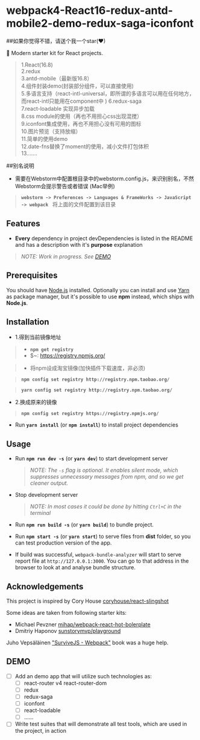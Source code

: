 # webpack4-React16-redux-antd-mobile2-demo-redux-saga-iconfont

##如果你觉得不错，请送个我一个star(❤)

:rocket: Modern starter kit for React projects.
>1.React(16.8)  
2.redux  
3.antd-mobile（最新版16.8）  
4.组件封装demo(封装部分组件，可以直接使用)  
5.多语言支持（react-intl-universal，即所谓的多语言可以用在任何地方，而react-intl只能用在component中 ) 
6.redux-saga  
7.react-loadable 实现异步加载  
8.css module的使用（再也不用担心css出现混搅）  
9.iconfont集成使用，再也不用担心没有可用的图标  
10.图片预览（支持放缩）  
11.简单的使用demo     
12.date-fns替换了moment的使用，减小文件打包体积  
13.…… 

##别名说明
 - 需要在Webstorm中配置根目录中的webstorm.config.js，来识别别名，不然Webstorm会提示警告或者错误 (Mac举例)
 > **`webstorm -> Preferences -> Languages & FrameWorks -> JavaScript -> webpack `** 将上面的文件配置到该目录

## Features

- **Every** dependency in project devDependencies is listed in the README and has a description with it's **purpose** explanation
> *NOTE: Work in progress. See [DEMO](#demo)*

## Prerequisites

You should have [Node.js](https://nodejs.org/en/) installed. Optionally you can install and use [Yarn](https://yarnpkg.com/) as package manager, but it's possible to use **npm** instead, which ships with **Node.js**.

## Installation

- 1.得到当前镜像地址

 >* **`npm get registry`**
  >* $~: https://registry.npmjs.org/

 >* 将npm设成淘宝镜像(加快插件下载速度，非必须)

> **`npm config set registry http://registry.npm.taobao.org/`**

> **`yarn config set registry http://registry.npm.taobao.org/`**


- 2.换成原来的镜像

> **`npm config set registry https://registry.npmjs.org/`**

- Run **`yarn install`** (or **`npm install`**) to install project dependencies

## Usage

- Run **`npm run dev -s`** (or **`yarn dev`**) to start development server

  > *NOTE: The `-s` flag is optional. It enables silent mode, which suppresses unnecessary messages from npm, and so we get cleaner output.*
  
- Stop development server

  >  *NOTE: In most cases it could be done by hitting `Ctrl+C` in the terminal*


- Run **`npm run build -s`** (or **`yarn build`**) to bundle project.
- Run **`npm start -s`** (or **`yarn start`**) to serve files from **dist** folder, so you can test production version of the app.
- If build was successful, `webpack-bundle-analyzer` will start to serve report file at `http://127.0.0.1:3000`. You can go to that address in the browser to look at and analyse bundle structure.

## Acknowledgements

This project is inspired by Cory House [coryhouse/react-slingshot](https://github.com/coryhouse/react-slingshot)

Some ideas are taken from following starter kits:
- Michael Pevzner [mihap/webpack-react-hot-bolerplate](https://github.com/mihap/webpack-react-hot-bolerplate)
- Dmitriy Haponov [sunstorymvp/playground](https://github.com/sunstorymvp/playground)

Juho Vepsäläinen ["SurviveJS - Webpack"](http://survivejs.com/webpack/introduction/) book was a huge help.


## DEMO
- [ ] Add an demo app that will utilize such technologies as:
  - [ ] react-router v4 react-router-dom
  - [ ] redux
  - [ ] redux-saga
  - [ ] iconfont
  - [ ] react-loadable
  - [ ] ……
- [ ] Write test suites that will demonstrate all test tools, which are used in the project, in action
